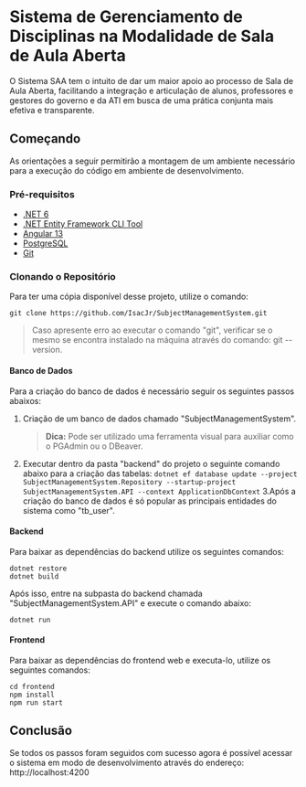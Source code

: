 # Sistema de Gerenciamento de Disciplinas na Modalidade de Sala de Aula Aberta

O Sistema SAA tem o intuito de dar um maior apoio ao processo de Sala de Aula Aberta, facilitando a integração e articulação de alunos, professores e gestores do governo e da ATI em busca de uma prática conjunta mais efetiva e transparente.

## Começando

As orientações a seguir permitirão a montagem de um ambiente necessário para a execução do código em ambiente de desenvolvimento.

### Pré-requisitos

- [.NET 6](https://dotnet.microsoft.com/en-us/download/dotnet)
- [.NET Entity Framework CLI Tool](https://docs.microsoft.com/pt-br/ef/core/cli/dotnet)
- [Angular 13](https://angular.io/cli)
- [PostgreSQL](https://www.postgresql.org/)
- [Git](https://git-scm.com/book/pt-br/v2/Come%C3%A7ando-Instalando-o-Git)

### Clonando o Repositório

Para ter uma cópia disponível desse projeto, utilize o comando:

```
git clone https://github.com/IsacJr/SubjectManagementSystem.git
```

> Caso apresente erro ao executar o comando "git", verificar se o mesmo se encontra instalado na máquina através do comando: git --version.

#### Banco de Dados

Para a criação do banco de dados é necessário seguir os seguintes passos abaixos:

1.  Criação de um banco de dados chamado "SubjectManagementSystem".
    > **Dica:** Pode ser utilizado uma ferramenta visual para auxiliar como o PGAdmin ou o DBeaver.
2.  Executar dentro da pasta "backend" do projeto o seguinte comando abaixo para a criação das tabelas:
    `dotnet ef database update --project SubjectManagementSystem.Repository --startup-project SubjectManagementSystem.API --context ApplicationDbContext`
    3.Após a criação do banco de dados é só popular as principais entidades do sistema como "tb_user".

#### Backend

Para baixar as dependências do backend utilize os seguintes comandos:

```
dotnet restore
dotnet build
```

Após isso, entre na subpasta do backend chamada "SubjectManagementSystem.API" e execute o comando abaixo:

```
dotnet run
```

#### Frontend

Para baixar as dependências do frontend web e executa-lo, utilize os seguintes comandos:

```
cd frontend
npm install
npm run start
```

## Conclusão

Se todos os passos foram seguidos com sucesso agora é possível acessar o sistema em modo de desenvolvimento através do endereço: http://localhost:4200

